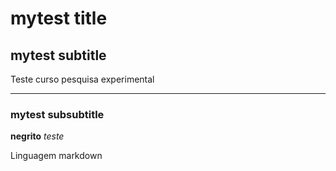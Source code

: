 # mytest title

## mytest subtitle

Teste curso pesquisa experimental

***

### mytest subsubtitle

**negrito**
*teste*

Linguagem markdown
